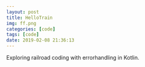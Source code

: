 ```yaml
---
layout: post
title: HelloTrain
img: ff.png
categories: [code]
tags: [code]
date: 2019-02-08 21:36:13
---
```

Exploring railroad coding with errorhandling in Kotlin.

[code]: https://github.com/maiatoday/HelloTrain
